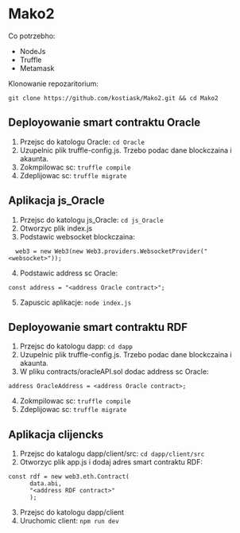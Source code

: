 # Mako2

Co potrzebho:
 * NodeJs
 * Truffle
 * Metamask

Klonowanie repozaritorium:
```
git clone https://github.com/kostiask/Mako2.git && cd Mako2
```

## Deployowanie smart contraktu Oracle
1. Przejsc do katologu Oracle: 
```cd Oracle```
2. Uzupelnic plik truffle-config.js. Trzebo podac dane blockczaina i akaunta.
3. Zokmpilowac sc: 
```truffle compile```
4. Zdeplijowac sc: 
```truffle migrate```

## Aplikacja js_Oracle
1. Przejsc do katologu js_Oracle: 
```cd js_Oracle```
2. Otworzyc plik index.js
3. Podstawic websocket blockczaina: 
```
  web3 = new Web3(new Web3.providers.WebsocketProvider("<websocket>"));
```
4. Podstawic address sc Oracle:
```
const address = "<address Oracle contract>";
```
5. Zapuscic aplikacje: 
```node index.js```

## Deployowanie smart contraktu RDF
1. Przejsc do katologu dapp:
```cd dapp```
2. Uzupelnic plik truffle-config.js. Trzebo podac dane blockczaina i akaunta.
3. W pliku contracts/oracleAPI.sol dodac address sc Oracle:
```
address OracleAddress = <address Oracle contract>;
```
4. Zokmpilowac sc: 
```truffle compile```
5. Zdeplijowac sc: 
```truffle migrate```

## Aplikacja clijencks
1. Przejsc do katalogu dapp/client/src: ```cd dapp/client/src```
2. Otworzyc plik app.js i dodaj adres smart contraktu RDF:
```
const rdf = new web3.eth.Contract(
      data.abi,
      "<address RDF contract>"
      );
```
3. Przejsc do katologu dapp/client
4. Uruchomic client: 
```npm run dev```
